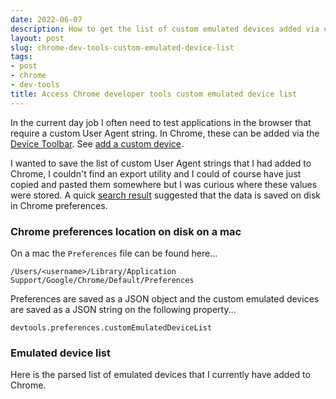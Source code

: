 ```yaml
---
date: 2022-06-07
description: How to get the list of custom emulated devices added via chrome developer tools.
layout: post
slug: chrome-dev-tools-custom-emulated-device-list
tags:
- post
- chrome
- dev-tools
title: Access Chrome developer tools custom emulated device list 
---
```


In the current day job I often need to test applications in the browser that require a custom User Agent string. In Chrome, these can be added via the [Device Toolbar](https://developer.chrome.com/docs/devtools/device-mode/#viewport). See [add a custom device](https://developer.chrome.com/docs/devtools/device-mode/#custom).

I wanted to save the list of custom User Agent strings that I had added to Chrome, I couldn't find an export utility and I could of course have just copied and pasted them somewhere but I was curious where these values were stored. A quick [search result](https://stackoverflow.com/questions/39587659/get-emulator-list-from-chrome) suggested that the data is saved on disk in Chrome preferences.

### Chrome preferences location on disk on a mac

On a mac the `Preferences` file can be found here...

```
/Users/<username>/Library/Application Support/Google/Chrome/Default/Preferences
```

Preferences are saved as a JSON object and the custom emulated devices are saved as a JSON string on the following property... 

```
devtools.preferences.customEmulatedDeviceList
```

### Emulated device list

Here is the parsed list of emulated devices that I currently have added to Chrome.

<script>
import CustomEmulatedDeviceList from '$lib/custom-emulated-device-list/CustomEmulatedDeviceList.svelte';
</script>
<CustomEmulatedDeviceList/>
